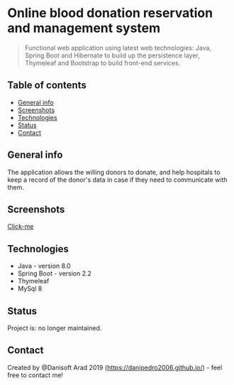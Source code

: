 # Online blood donation reservation and management system
> Functional web application using latest web technologies: Java, Spring Boot and Hibernate to build up the persistence layer, Thymeleaf and Bootstrap to build front-end services. 


## Table of contents
* [General info](#general-info)
* [Screenshots](#screenshots)
* [Technologies](#technologies)
* [Status](#status)
* [Contact](#contact)

## General info
The application allows the willing donors to donate, and help hospitals to keep a record of the donor's data in case if they need to communicate with them.

## Screenshots
[Click-me](https://github.com/danipedro2006/Spring-Boot-CRUD-demo-project/blob/master/FRqeKMwI4D.gif)

## Technologies
* Java - version 8.0
* Spring Boot - version 2.2
* Thymeleaf 
* MySql 8


## Status
Project is: no longer maintained. 


## Contact
Created by @Danisoft Arad 2019 (https://danipedro2006.github.io/) - feel free to contact me!

